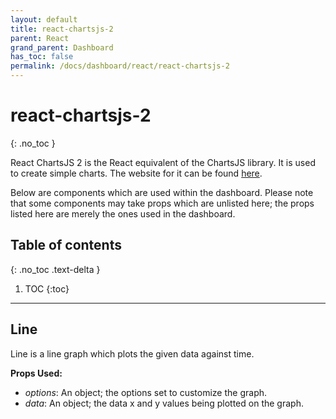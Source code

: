 ```yaml
---  
layout: default  
title: react-chartsjs-2
parent: React  
grand_parent: Dashboard
has_toc: false
permalink: /docs/dashboard/react/react-chartsjs-2
---  
```


# react-chartsjs-2
{: .no_toc }

React ChartsJS 2 is the React equivalent of the ChartsJS library. It is used to create simple charts. The website for it can be found [here](https://react-chartjs-2.netlify.app/).

Below are components which are used within the dashboard. Please note that some components may take props which are unlisted here; the props listed here are merely the ones used in the dashboard.

## Table of contents
{: .no_toc .text-delta }

1. TOC
{:toc}

---

## Line

Line is a line graph which plots the given data against time.

**Props Used:**
- *options*: An object; the options set to customize the graph.
- *data*: An object; the data x and y values being plotted on the graph.